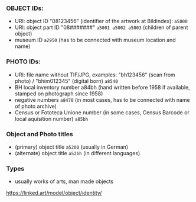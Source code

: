 ### OBJECT IDs:

- URI: object ID "08123456" (identifier of the artwork at Bildindex): <code>a5000</code>
- URI: object part ID "08#######" <code>a5001 a5002  a5003</code> (children of parent object)
- museum ID <code>a2950</code> (has to be connected with museum location and name)

### PHOTO IDs:

- URI: file name without TIF/JPG, examples: "bh123456" (scan from photo) / "bhim012345" (digital born) <code>a8540</code>
- BH local inventory number a84bh (hand written before 1958 if available, stamped on photograph since 1958)
- negative numbers <code>a8470</code> (in most cases, has to be connected with name of photo archive)
- Census or Fototeca Unione number <a85bh> (in some cases, Census Barcode or local aquisition number) <code>a85bh</code>

### Object and Photo titles

- (primary) object title <code>a5200</code> (usually in German)
- (alternate) object title <code>a52bh</code> (in different languages)

### Types

- usually works of arts, man made objects

https://linked.art/model/object/identity/

